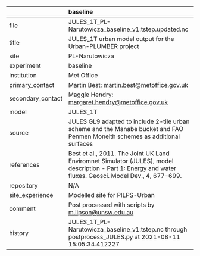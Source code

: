 |                   | baseline                                                                                                                                                |
|:------------------|:--------------------------------------------------------------------------------------------------------------------------------------------------------|
| file              | JULES_1T_PL-Narutowicza_baseline_v1.tstep.updated.nc                                                                                                    |
| title             | JULES_1T urban model output for the Urban-PLUMBER project                                                                                               |
| site              | PL-Narutowicza                                                                                                                                          |
| experiment        | baseline                                                                                                                                                |
| institution       | Met Office                                                                                                                                              |
| primary_contact   | Martin Best: martin.best@metoffice.gov.uk                                                                                                               |
| secondary_contact | Maggie Hendry: margaret.hendry@metoffice.gov.uk                                                                                                         |
| model             | JULES_1T                                                                                                                                                |
| source            | JULES GL9 adapted to include 2-tile urban scheme and the Manabe bucket and FAO Penmen Moneith schemes as additional surfaces                            |
| references        | Best et al., 2011. The Joint UK Land Enviromnet Simulator (JULES), model description - Part 1: Energy and water fluxes. Geosci. Model Dev., 4, 677-699. |
| repository        | N/A                                                                                                                                                     |
| site_experience   | Modelled site for PILPS-Urban                                                                                                                           |
| comment           | Post processed with scripts by m.lipson@unsw.edu.au                                                                                                     |
| history           | JULES_1T_PL-Narutowicza_baseline_v1.tstep.nc through postprocess_JULES.py at 2021-08-11 15:05:34.412227                                                 |
